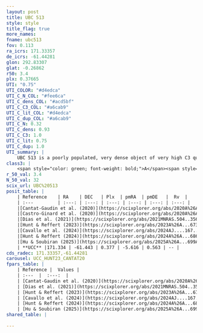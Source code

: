 ```yaml
---
layout: post
title: UBC 513
style: style
title_flag: true
more_names: 
fname: ubc513
fov: 0.113
ra_icrs: 171.33357
de_icrs: -61.44281
glon: 292.83307
glat: -0.26862
r50: 3.4
plx: 0.37665
UTI: "0.75"
UTI_COLOR: "#d4edca"
UTI_C_N_COL: "#fee6ca"
UTI_C_dens_COL: "#acd5bf"
UTI_C_C3_COL: "#a6cab9"
UTI_C_lit_COL: "#d4edca"
UTI_C_dup_COL: "#a6cab9"
UTI_C_N: 0.32
UTI_C_dens: 0.93
UTI_C_C3: 1.0
UTI_C_lit: 0.75
UTI_C_dup: 1.0
UTI_summary: |
    UBC 513 is a poorly populated, very dense object of very high C3 quality. It is well-studied in the literature.
class3: |
    <span style="color: green; font-weight: bold;">A</span><span style="color: green; font-weight: bold;">A</span>
r_50_val: 3.4
N_50_val: 32
scix_url: UBC%20513
posit_table: |
    | Reference    | RA    | DEC   | Plx  | pmRA  | pmDE   |  Rv  |
    | :---         | :---: | :---: | :---: | :---: | :---: | :---: |
    |[Cantat-Gaudin et al. (2020)](https://scixplorer.org/abs/2020A%26A...640A...1C) | 171.342 | -61.446 | 0.364 | -5.616 | 0.539 | -- |
    |[Castro-Ginard et al. (2020)](https://scixplorer.org/abs/2020A%26A...635A..45C) | 171.336 | -61.446 | 0.365 | -5.607 | 0.547 | -- |
    |[Dias et al. (2021)](https://scixplorer.org/abs/2021MNRAS.504..356D) | 171.337 | -61.446 | 0.373 | -5.61 | 0.576 | -- |
    |[Hunt & Reffert (2023)](https://scixplorer.org/abs/2023A%26A...673A.114H) | 171.359 | -61.448 | 0.377 | -5.606 | 0.584 | -- |
    |[Cavallo et al. (2024)](https://scixplorer.org/abs/2024AJ....167...12C) | 171.335 | -61.439 | 0.376 | -- | -- | -- |
    |[Hunt & Reffert (2024)](https://scixplorer.org/abs/2024A%26A...686A..42H) | 171.359 | -61.448 | 0.377 | -5.606 | 0.584 | -- |
    |[Hu & Soubiran (2025)](https://scixplorer.org/abs/2025A%26A...699A.246H) | 171.335 | -61.439 | -- | -- | -- | -- |
    | **UCC** |171.334 | -61.443 | 0.377 | -5.616 | 0.563 | -- | 
cds_radec: 171.33357,-61.44281
carousel: UCC_HUNT23_CANTAT20
fpars_table: |
    | Reference |  Values |
    | :---  |  :---:  |
    | [Cantat-Gaudin et al. (2020)](https://scixplorer.org/abs/2020A%26A...640A...1C) | `AVNN=0.93, DMNN=12.07, AgeNN=8.31` |
    | [Dias et al. (2021)](https://scixplorer.org/abs/2021MNRAS.504..356D) | `Av=1.372, Dist=2814, logage=7.859, [Fe/H]=0.08` |
    | [Hunt & Reffert (2023)](https://scixplorer.org/abs/2023A%26A...673A.114H) | `AV50=1.084, diffAV50=0.756, MOD50=11.918, logAge50=8.101` |
    | [Cavallo et al. (2024)](https://scixplorer.org/abs/2024AJ....167...12C) | `AV50=0.16, dMod50=11.76, logAge50=8.91, [Fe/H]50=0.56` |
    | [Hunt & Reffert (2024)](https://scixplorer.org/abs/2024A%26A...686A..42H) | `MassJ=226.935` |
    | [Hu & Soubiran (2025)](https://scixplorer.org/abs/2025A%26A...699A.246H) | `MA22=-0.14, MA23f=-0.44, MZ23=-0.17, MK24=-0.23, MF24=-0.25` |
shared_table: |
    
---
```

